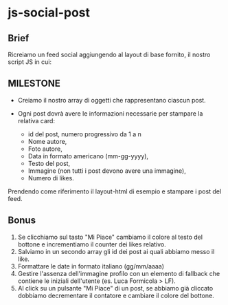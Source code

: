 # js-social-post

## Brief

Ricreiamo un feed social aggiungendo al layout di base fornito, il nostro script JS in cui:

## MILESTONE

- Creiamo il nostro array di oggetti che rappresentano ciascun post.
- Ogni post dovrà avere le informazioni necessarie per stampare la relativa card:

  - id del post, numero progressivo da 1 a n
  - Nome autore,
  - Foto autore,
  - Data in formato americano (mm-gg-yyyy),
  - Testo del post,
  - Immagine (non tutti i post devono avere una immagine),
  - Numero di likes.

Prendendo come riferimento il layout-html di esempio e stampare i post del feed.

## Bonus

1.  Se clicchiamo sul tasto "Mi Piace" cambiamo il colore al testo del bottone e incrementiamo il counter dei likes relativo.
2.  Salviamo in un secondo array gli id dei post ai quali abbiamo messo il like.
3.  Formattare le date in formato italiano (gg/mm/aaaa)
4.  Gestire l'assenza dell'immagine profilo con un elemento di fallback che contiene le iniziali dell'utente (es. Luca Formicola > LF).
5.  Al click su un pulsante "Mi Piace" di un post, se abbiamo già cliccato dobbiamo decrementare il contatore e cambiare il colore del bottone.
